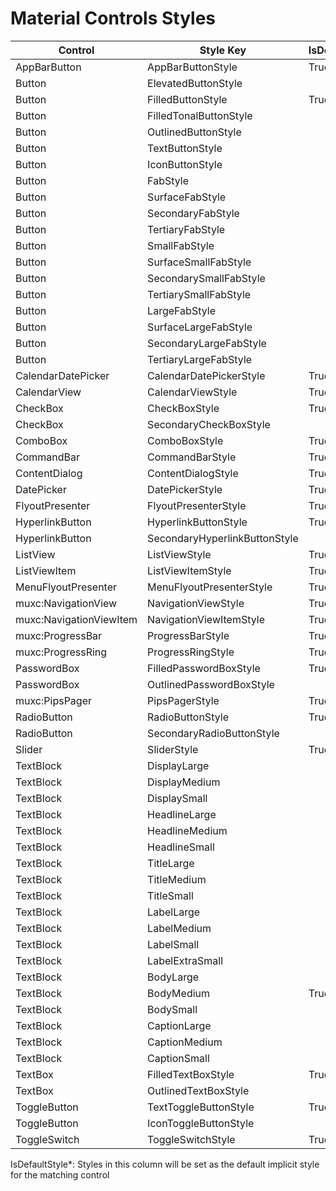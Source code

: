 ﻿# Material Controls Styles
Control|Style Key|IsDefaultStyle*
-|-|-
AppBarButton|AppBarButtonStyle|True
Button|ElevatedButtonStyle|
Button|FilledButtonStyle|True
Button|FilledTonalButtonStyle|
Button|OutlinedButtonStyle|
Button|TextButtonStyle|
Button|IconButtonStyle|
Button|FabStyle|
Button|SurfaceFabStyle|
Button|SecondaryFabStyle|
Button|TertiaryFabStyle|
Button|SmallFabStyle|
Button|SurfaceSmallFabStyle|
Button|SecondarySmallFabStyle|
Button|TertiarySmallFabStyle|
Button|LargeFabStyle|
Button|SurfaceLargeFabStyle|
Button|SecondaryLargeFabStyle|
Button|TertiaryLargeFabStyle|
CalendarDatePicker|CalendarDatePickerStyle|True
CalendarView|CalendarViewStyle|True
CheckBox|CheckBoxStyle|True
CheckBox|SecondaryCheckBoxStyle|
ComboBox|ComboBoxStyle|True
CommandBar|CommandBarStyle|True
ContentDialog|ContentDialogStyle|True
DatePicker|DatePickerStyle|True
FlyoutPresenter|FlyoutPresenterStyle|True
HyperlinkButton|HyperlinkButtonStyle|True
HyperlinkButton|SecondaryHyperlinkButtonStyle|
ListView|ListViewStyle|True
ListViewItem|ListViewItemStyle|True
MenuFlyoutPresenter|MenuFlyoutPresenterStyle|True
muxc:NavigationView|NavigationViewStyle|True
muxc:NavigationViewItem|NavigationViewItemStyle|True
muxc:ProgressBar|ProgressBarStyle|True
muxc:ProgressRing|ProgressRingStyle|True
PasswordBox|FilledPasswordBoxStyle|True
PasswordBox|OutlinedPasswordBoxStyle|
muxc:PipsPager|PipsPagerStyle|True
RadioButton|RadioButtonStyle|True
RadioButton|SecondaryRadioButtonStyle|
Slider|SliderStyle|True
TextBlock|DisplayLarge|
TextBlock|DisplayMedium|
TextBlock|DisplaySmall|
TextBlock|HeadlineLarge|
TextBlock|HeadlineMedium|
TextBlock|HeadlineSmall|
TextBlock|TitleLarge|
TextBlock|TitleMedium|
TextBlock|TitleSmall|
TextBlock|LabelLarge|
TextBlock|LabelMedium|
TextBlock|LabelSmall|
TextBlock|LabelExtraSmall|
TextBlock|BodyLarge|
TextBlock|BodyMedium|True
TextBlock|BodySmall|
TextBlock|CaptionLarge|
TextBlock|CaptionMedium|
TextBlock|CaptionSmall|
TextBox|FilledTextBoxStyle|True
TextBox|OutlinedTextBoxStyle|
ToggleButton|TextToggleButtonStyle|True
ToggleButton|IconToggleButtonStyle|
ToggleSwitch|ToggleSwitchStyle|True

IsDefaultStyle*: Styles in this column will be set as the default implicit style for the matching control
